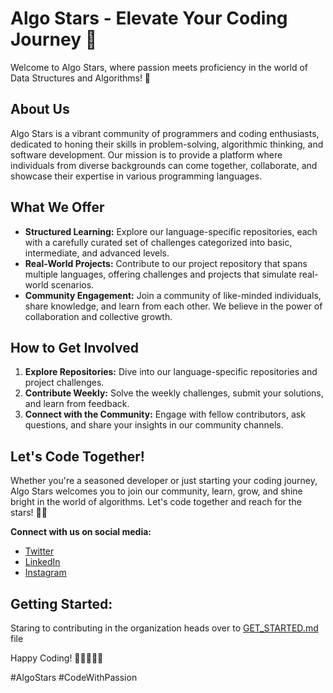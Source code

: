 # Algo Stars - Elevate Your Coding Journey 🚀

Welcome to Algo Stars, where passion meets proficiency in the world of Data Structures and Algorithms! 🌟

## About Us

Algo Stars is a vibrant community of programmers and coding enthusiasts, dedicated to honing their skills in problem-solving, algorithmic thinking, and software development. Our mission is to provide a platform where individuals from diverse backgrounds can come together, collaborate, and showcase their expertise in various programming languages.

## What We Offer

- **Structured Learning:** Explore our language-specific repositories, each with a carefully curated set of challenges categorized into basic, intermediate, and advanced levels.
- **Real-World Projects:** Contribute to our project repository that spans multiple languages, offering challenges and projects that simulate real-world scenarios.
- **Community Engagement:** Join a community of like-minded individuals, share knowledge, and learn from each other. We believe in the power of collaboration and collective growth.

## How to Get Involved

1. **Explore Repositories:** Dive into our language-specific repositories and project challenges.
2. **Contribute Weekly:** Solve the weekly challenges, submit your solutions, and learn from feedback.
3. **Connect with the Community:** Engage with fellow contributors, ask questions, and share your insights in our community channels.

## Let's Code Together!

Whether you're a seasoned developer or just starting your coding journey, Algo Stars welcomes you to join our community, learn, grow, and shine bright in the world of algorithms. Let's code together and reach for the stars! 🌌✨

**Connect with us on social media:**
- [Twitter](#)
- [LinkedIn](#)
- [Instagram](#)

## Getting Started:
Staring to contributing in the organization heads over to [GET_STARTED.md](GET_STARTED.md) file

Happy Coding! 🚀👩‍💻👨‍💻

#AlgoStars #CodeWithPassion